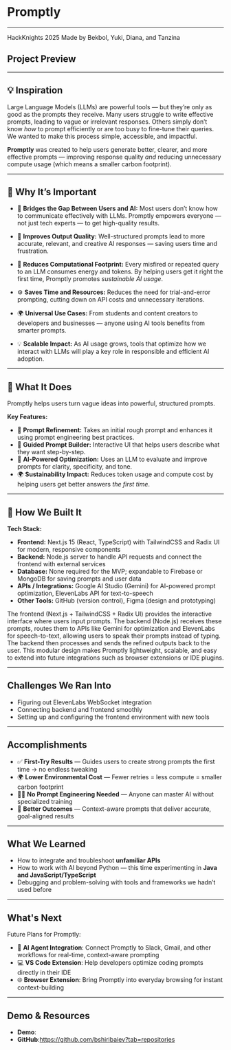 # Promptly

---
HackKnights 2025 
Made by Bekbol, Yuki, Diana, and Tanzina

## Project Preview

---

## 💡 Inspiration
Large Language Models (LLMs) are powerful tools — but they’re only as good as the prompts they receive. Many users struggle to write effective prompts, leading to vague or irrelevant responses. Others simply don’t know *how* to prompt efficiently or are too busy to fine-tune their queries. We wanted to make this process simple, accessible, and impactful.  

**Promptly** was created to help users generate better, clearer, and more effective prompts — improving response quality *and* reducing unnecessary compute usage (which means a smaller carbon footprint).

---

## 🧭 Why It’s Important

- 💬 **Bridges the Gap Between Users and AI:** Most users don’t know how to communicate effectively with LLMs. Promptly empowers everyone — not just tech experts — to get high-quality results.

- 🧠 **Improves Output Quality:** Well-structured prompts lead to more accurate, relevant, and creative AI responses — saving users time and frustration.

- 🌱 **Reduces Computational Footprint:** Every misfired or repeated query to an LLM consumes energy and tokens. By helping users get it right the first time, Promptly promotes *sustainable AI usage*.

- ⚙️ **Saves Time and Resources:** Reduces the need for trial-and-error prompting, cutting down on API costs and unnecessary iterations.

- 🌍 **Universal Use Cases:** From students and content creators to developers and businesses — anyone using AI tools benefits from smarter prompts.

- 💡 **Scalable Impact:** As AI usage grows, tools that optimize how we interact with LLMs will play a key role in responsible and efficient AI adoption.

---

## 🚀 What It Does
Promptly helps users turn vague ideas into powerful, structured prompts.  

**Key Features:**
- 🧠 **Prompt Refinement:** Takes an initial rough prompt and enhances it using prompt engineering best practices.  
- 💬 **Guided Prompt Builder:** Interactive UI that helps users describe what they want step-by-step.  
- 🎯 **AI-Powered Optimization:** Uses an LLM to evaluate and improve prompts for clarity, specificity, and tone.  
- 🌍 **Sustainability Impact:** Reduces token usage and compute cost by helping users get better answers *the first time*.  

---

## 🧠 How We Built It

**Tech Stack:**
- **Frontend:** Next.js 15 (React, TypeScript) with TailwindCSS and Radix UI for modern, responsive components
- **Backend:** Node.js server to handle API requests and connect the frontend with external services
- **Database:** None required for the MVP; expandable to Firebase or MongoDB for saving prompts and user data
- **APIs / Integrations:** Google AI Studio (Gemini) for AI-powered prompt optimization, ElevenLabs API for text-to-speech
- **Other Tools:** GitHub (version control), Figma (design and prototyping)

The frontend (Next.js + TailwindCSS + Radix UI) provides the interactive interface where users input prompts. The backend (Node.js) receives these prompts, routes them to APIs like Gemini for optimization and ElevenLabs for speech-to-text, allowing users to speak their prompts instead of typing. The backend then processes and sends the refined outputs back to the user. This modular design makes Promptly lightweight, scalable, and easy to extend into future integrations such as browser extensions or IDE plugins.

---

## Challenges We Ran Into
- Figuring out ElevenLabs WebSocket integration
- Connecting backend and frontend smoothly
- Setting up and configuring the frontend environment with new tools
---

## Accomplishments
- ✅ **First-Try Results** — Guides users to create strong prompts the first time → no endless tweaking
- 🌍 **Lower Environmental Cost** — Fewer retries = less compute = smaller carbon footprint
- 🧑‍🏫 **No Prompt Engineering Needed** — Anyone can master AI without specialized training
- 🎯 **Better Outcomes** — Context-aware prompts that deliver accurate, goal-aligned results
---

## What We Learned
- How to integrate and troubleshoot **unfamiliar APIs**
- How to work with AI beyond Python — this time experimenting in **Java and JavaScript/TypeScript**
- Debugging and problem-solving with tools and frameworks we hadn’t used before

---

## What's Next
Future Plans for Promptly:
- 🤖 **AI Agent Integration**: Connect Promptly to Slack, Gmail, and other workflows for real-time, context-aware prompting
- 💻 **VS Code Extension**: Help developers optimize coding prompts directly in their IDE
- 🌐 **Browser Extension**: Bring Promptly into everyday browsing for instant context-building
---

## Demo & Resources
- **Demo**:
- **GitHub**:https://github.com/bshiribaiev?tab=repositories 
